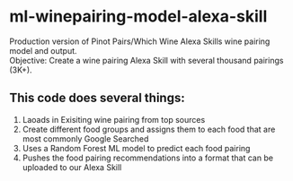 # ml-winepairing-model-alexa-skill
Production version of Pinot Pairs/Which Wine Alexa Skills wine pairing model and output.  
Objective: Create a wine pairing Alexa Skill with several thousand pairings (3K+).

## This code does several things:
1. Laoads in Exisiting wine pairing from top sources
2. Create different food groups and assigns them to each food that are most commonly Google Searched
3. Uses a Random Forest ML model to predict each food pairing
4. Pushes the food pairing recommendations into a format that can be uploaded to our Alexa Skill


